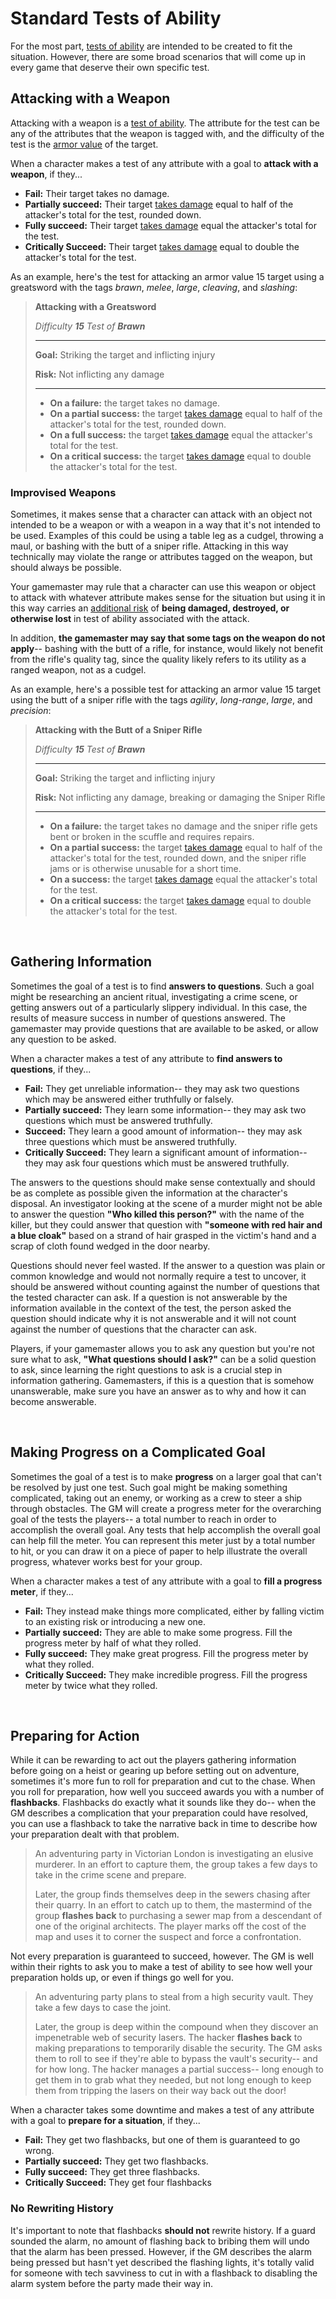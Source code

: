 # Standard Tests of Ability

For the most part, [tests of ability](tests.md) are intended to be created to fit the situation. However, there are some broad scenarios that will come up in every game that deserve their own specific test.

## Attacking with a Weapon

Attacking with a weapon is a [test of ability](tests.md). The attribute for the test can be any of the attributes that the weapon is tagged with, and the difficulty of the test is the [armor value](../character/equipment.md) of the target. 

When a character makes a test of any attribute with a goal to **attack with a weapon**, if they...

*   **Fail:** Their target takes no damage.
*   **Partially succeed:** Their target [takes damage](../character/damage_and_injuries.md) equal to half of the attacker's total for the test, rounded down.
*   **Fully succeed:** Their target [takes damage](../character/damage_and_injuries.md) equal the attacker's total for the test.
*   **Critically Succeed:**  Their target [takes damage](../character/damage_and_injuries.md) equal to double the attacker's total for the test.

As an example, here's the test for attacking an armor value 15 target using a greatsword with the tags _brawn_, _melee_, _large_, _cleaving_, and _slashing_:

>  **Attacking with a Greatsword**
>
>  _Difficulty **15** Test of **Brawn**_
>
>  ****
>
>  **Goal:** Striking the target and inflicting injury
>
>  **Risk:** Not inflicting any damage
>
>  ****
>
>  * **On a failure:** the target takes no damage.
>  * **On a partial success:** the target [takes damage](../character/damage_and_injuries.md) equal to half of the attacker's total for the test, rounded down.
>  * **On a full success:** the target [takes damage](../character/damage_and_injuries.md) equal the attacker's total for the test.
>  * **On a critical success:** the target [takes damage](../character/damage_and_injuries.md) equal to double the attacker's total for the test.

### Improvised Weapons

Sometimes, it makes sense that a character can attack with an object not intended to be a weapon or with a weapon in a way that it's not intended to be used. Examples of this could be using a table leg as a cudgel, throwing a maul, or bashing with the butt of a sniper rifle. Attacking in this way technically may violate the range or attributes tagged on the weapon, but should always be possible.

Your gamemaster may rule that a character can use this weapon or object to attack with whatever attribute makes sense for the situation but using it in this way carries an [additional risk](tests.md#risk-guidelines) of **being damaged, destroyed, or otherwise lost** in test of ability associated with the attack.

In addition, **the gamemaster may say that some tags on the weapon do not apply**-- bashing with the butt of a rifle, for instance, would likely not benefit from the rifle's quality tag, since the quality likely refers to its utility as a ranged weapon, not as a cudgel.

As an example, here's a possible test for attacking an armor value 15 target using the butt of a sniper rifle with the tags _agility_, _long-range_, _large_, and _precision_:

>  **Attacking with the Butt of a Sniper Rifle**
>
>  _Difficulty **15** Test of **Brawn**_
>
>  ****
>
>  **Goal:** Striking the target and inflicting injury
>
>  **Risk:** Not inflicting any damage, breaking or damaging the Sniper Rifle
>
>  ****
>
>  * **On a failure:** the target takes no damage and the sniper rifle gets bent or broken in the scuffle and requires repairs.
>  * **On a partial success:** the target [takes damage](../character/damage_and_injuries.md) equal to half of the attacker's total for the test, rounded down, and the sniper rifle jams or is otherwise unusable for a short time.
>  * **On a success:** the target [takes damage](../character/damage_and_injuries.md) equal the attacker's total for the test.
>  * **On a critical success:** the target [takes damage](../character/damage_and_injuries.md) equal to double the attacker's total for the test.

<br/>

## Gathering Information

Sometimes the goal of a test is to find **answers to questions**. Such a goal might be researching an ancient ritual, investigating a crime scene, or getting answers out of a particularly slippery individual. In this case, the results of measure success in number of questions answered. The gamemaster may provide questions that are available to be asked, or allow any question to be asked. 

When a character makes a test of any attribute to **find answers to questions**, if they...

*   **Fail:** They get unreliable information-- they may ask two questions which may be answered either truthfully or falsely.
*   **Partially succeed:** They learn some information-- they may ask two questions which must be answered truthfully.
*   **Succeed:** They learn a good amount of information-- they may ask three questions which must be answered truthfully.
*   **Critically Succeed:** They learn a significant amount of information-- they may ask four questions which must be answered truthfully.

The answers to the questions should make sense contextually and should be as complete as possible given the information at the character's disposal. An investigator looking at the scene of a murder might not be able to answer the question **"Who killed this person?"** with the name of the killer, but they could answer that question with **"someone with red hair and a blue cloak"** based on a strand of hair grasped in the victim's hand and a scrap of cloth found wedged in the door nearby.

Questions should never feel wasted. If the answer to a question was plain or common knowledge and would not normally require a test to uncover, it should be answered without counting against the number of questions that the tested character can ask. If a question is not answerable by the information available in the context of the test, the person asked the question should indicate why it is not answerable and it will not count against the number of questions that the character can ask.

Players, if your gamemaster allows you to ask any question but you're not sure what to ask, **"What questions should I ask?"** can be a solid question to ask, since learning the right questions to ask is a crucial step in information gathering. Gamemasters, if this is a question that is somehow unanswerable, make sure you have an answer as to why and how it can become answerable.

</br>

## Making Progress on a Complicated Goal

Sometimes the goal of a test is to make **progress** on a larger goal that can't be resolved by just one test. Such goal might be making something complicated, taking out an enemy, or working as a crew to steer a ship through obstacles. The GM will create a progress meter for the overarching goal of the tests the players-- a total number to reach in order to accomplish the overall goal. Any tests that help accomplish the overall goal can help fill the meter. You can represent this meter just by a total number to hit, or you can draw it on a piece of paper to help illustrate the overall progress, whatever works best for your group.

When a character makes a test of any attribute with a goal to **fill a progress meter**, if they...

*   **Fail:** They instead make things more complicated, either by falling victim to an existing risk or introducing a new one.
*   **Partially succeed:** They are able to make some progress. Fill the progress meter by half of what they rolled.
*   **Fully succeed:** They make great progress. Fill the progress meter by what they rolled.
*   **Critically Succeed:** They make incredible progress. Fill the progress meter by twice what they rolled.

<br/>

## Preparing for Action

While it can be rewarding to act out the players gathering information before going on a heist or gearing up before setting out on adventure, sometimes it's more fun to roll for preparation and cut to the chase. When you roll for preparation, how well you succeed awards you with a number of **flashbacks**. Flashbacks do exactly what it sounds like they do-- when the GM describes a complication that your preparation could have resolved, you can use a flashback to take the narrative back in time to describe how your preparation dealt with that problem. 

>   An adventuring party in Victorian London is investigating an elusive murderer. In an effort to capture them, the group takes a few days to take in the crime scene and prepare.
>
>   Later, the group finds themselves deep in the sewers chasing after their quarry. In an effort to catch up to them, the mastermind of the group **flashes back** to purchasing a sewer map from a descendant of one of the original architects. The player marks off the cost of the map and uses it to corner the suspect and force a confrontation.

Not every preparation is guaranteed to succeed, however. The GM is well within their rights to ask you to make a test of ability to see how well your preparation holds up, or even if things go well for you.

>   An adventuring party plans to steal from a high security vault. They take a few days to case the joint.
>
>   Later, the group is deep within the compound when they discover an impenetrable web of security lasers. The hacker **flashes back** to making preparations to temporarily disable the security. The GM asks them to roll to see if they're able to bypass the vault's security-- and for how long. The hacker manages a partial success-- long enough to get them in to grab what they needed, but not long enough to keep them from tripping the lasers on their way back out the door!

When a character takes some downtime and makes a test of any attribute with a goal to **prepare for a situation**, if they...

*   **Fail:** They get two flashbacks, but one of them is guaranteed to go wrong.
*   **Partially succeed:** They get two flashbacks.
*   **Fully succeed:** They get three flashbacks.
*   **Critically Succeed:** They get four flashbacks

### No Rewriting History

It's important to note that flashbacks **should not** rewrite history. If a guard sounded the alarm, no amount of flashing back to bribing them will undo that the alarm has been pressed. However, if the GM describes the alarm being pressed but hasn't yet described the flashing lights, it's totally valid for someone with tech savviness to cut in with a flashback to disabling the alarm system before the party made their way in.

